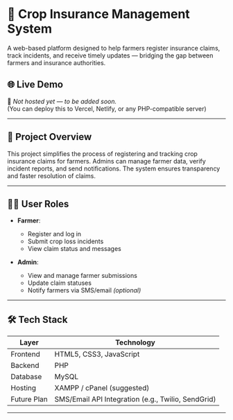 # 🌾 Crop Insurance Management System

A web-based platform designed to help farmers register insurance claims, track incidents, and receive timely updates — bridging the gap between farmers and insurance authorities.

## 🌐 Live Demo

🚧 *Not hosted yet — to be added soon.*  
(You can deploy this to Vercel, Netlify, or any PHP-compatible server)

---

## 📌 Project Overview

This project simplifies the process of registering and tracking crop insurance claims for farmers. Admins can manage farmer data, verify incident reports, and send notifications. The system ensures transparency and faster resolution of claims.

---

## 👨‍💻 User Roles

- **Farmer**:  
  - Register and log in  
  - Submit crop loss incidents  
  - View claim status and messages  

- **Admin**:  
  - View and manage farmer submissions  
  - Update claim statuses  
  - Notify farmers via SMS/email *(optional)*  

---

## 🛠️ Tech Stack

| Layer       | Technology       |
|-------------|------------------|
| Frontend    | HTML5, CSS3, JavaScript |
| Backend     | PHP              |
| Database    | MySQL            |
| Hosting     | XAMPP / cPanel (suggested) |
| Future Plan | SMS/Email API Integration (e.g., Twilio, SendGrid) |

---


